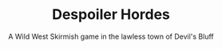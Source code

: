 ---
title: Despoiler Hordes
subtitle: A Wild West Skirmish game in the lawless town of Devil's Bluff
---
